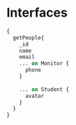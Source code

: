 # Interfaces

```graphql
{
  getPeople{
    _id
    name
    email
    ... on Monitor {
      phone
    }
    
    ... on Student {
      avatar
    }
  }
}
```